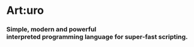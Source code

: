 # Art:uro

### Simple, modern and powerful<br/>interpreted programming language for super-fast scripting.
